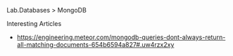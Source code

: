 Lab.Databases > MongoDB


Interesting Articles
* https://engineering.meteor.com/mongodb-queries-dont-always-return-all-matching-documents-654b6594a827#.uw4rzx2xy

